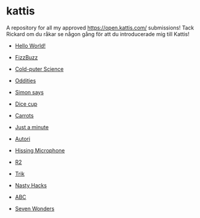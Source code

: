 # kattis
A repository for all my approved https://open.kattis.com/ submissions!
Tack Rickard om du råkar se någon gång för att du introducerade mig till Kattis!

* [Hello World!](https://open.kattis.com/problems/hello)

* [FizzBuzz](https://open.kattis.com/problems/fizzbuzz)

* [Cold-puter Science](https://open.kattis.com/problems/cold)

* [Oddities](https://open.kattis.com/problems/oddities)

* [Simon says](https://open.kattis.com/problems/simonsays)

* [Dice cup](https://open.kattis.com/problems/dicecup)

* [Carrots](https://open.kattis.com/problems/carrots)

* [Just a minute](https://open.kattis.com/problems/justaminute)

* [Autori](https://open.kattis.com/problems/autori)

* [Hissing Microphone](https://open.kattis.com/problems/hissingmicrophone)

* [R2](https://open.kattis.com/problems/r2)

* [Trik](https://open.kattis.com/problems/trik)

* [Nasty Hacks](https://open.kattis.com/problems/nastyhacks)

* [ABC](https://open.kattis.com/problems/abc)

* [Seven Wonders](https://open.kattis.com/problems/sevenwonders)

